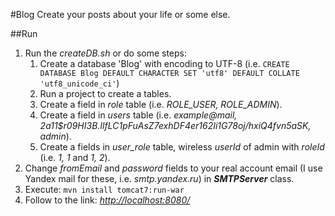 #Blog
Create your posts about your life or some else.

##Run
1. Run the *createDB.sh* or do some steps:
    1. Create a database 'Blog' with encoding to UTF-8 (i.e. `CREATE DATABASE Blog DEFAULT CHARACTER SET 'utf8' DEFAULT COLLATE 'utf8_unicode_ci'`)
    2. Run a project to create a tables.
    3. Create a field in *role* table (i.e. *ROLE_USER, ROLE_ADMIN*).
    4. Create a field in *users* table (i.e. *example@mail, $2a$11$r09HI3B.IlfLC1pFuAsZ7exhDF4er162Ii1G78oj/hxiQ4fvn5aSK, admin*).
    5. Create a fields in *user_role* table, wireless *userId* of admin with *roleId* (i.e. *1, 1* and *1, 2*).
2. Change *fromEmail* and *password* fields to your real account email (I use Yandex mail for these, i.e. *smtp.yandex.ru*) in ***SMTPServer*** class.
3. Execute: `mvn install tomcat7:run-war`
4. Follow to the link: [_http://localhost:8080/_](http://localhost:8080")
